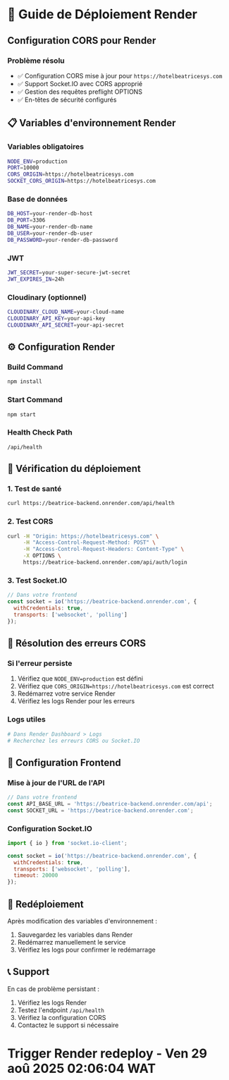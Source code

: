 # 🚀 Guide de Déploiement Render

## Configuration CORS pour Render

### Problème résolu
- ✅ Configuration CORS mise à jour pour `https://hotelbeatricesys.com`
- ✅ Support Socket.IO avec CORS approprié
- ✅ Gestion des requêtes preflight OPTIONS
- ✅ En-têtes de sécurité configurés

## 📋 Variables d'environnement Render

### Variables obligatoires
```bash
NODE_ENV=production
PORT=10000
CORS_ORIGIN=https://hotelbeatricesys.com
SOCKET_CORS_ORIGIN=https://hotelbeatricesys.com
```

### Base de données
```bash
DB_HOST=your-render-db-host
DB_PORT=3306
DB_NAME=your-render-db-name
DB_USER=your-render-db-user
DB_PASSWORD=your-render-db-password
```

### JWT
```bash
JWT_SECRET=your-super-secure-jwt-secret
JWT_EXPIRES_IN=24h
```

### Cloudinary (optionnel)
```bash
CLOUDINARY_CLOUD_NAME=your-cloud-name
CLOUDINARY_API_KEY=your-api-key
CLOUDINARY_API_SECRET=your-api-secret
```

## ⚙️ Configuration Render

### Build Command
```bash
npm install
```

### Start Command
```bash
npm start
```

### Health Check Path
```
/api/health
```

## 🔧 Vérification du déploiement

### 1. Test de santé
```bash
curl https://beatrice-backend.onrender.com/api/health
```

### 2. Test CORS
```bash
curl -H "Origin: https://hotelbeatricesys.com" \
     -H "Access-Control-Request-Method: POST" \
     -H "Access-Control-Request-Headers: Content-Type" \
     -X OPTIONS \
     https://beatrice-backend.onrender.com/api/auth/login
```

### 3. Test Socket.IO
```javascript
// Dans votre frontend
const socket = io('https://beatrice-backend.onrender.com', {
  withCredentials: true,
  transports: ['websocket', 'polling']
});
```

## 🚨 Résolution des erreurs CORS

### Si l'erreur persiste
1. Vérifiez que `NODE_ENV=production` est défini
2. Vérifiez que `CORS_ORIGIN=https://hotelbeatricesys.com` est correct
3. Redémarrez votre service Render
4. Vérifiez les logs Render pour les erreurs

### Logs utiles
```bash
# Dans Render Dashboard > Logs
# Recherchez les erreurs CORS ou Socket.IO
```

## 📱 Configuration Frontend

### Mise à jour de l'URL de l'API
```javascript
// Dans votre frontend
const API_BASE_URL = 'https://beatrice-backend.onrender.com/api';
const SOCKET_URL = 'https://beatrice-backend.onrender.com';
```

### Configuration Socket.IO
```javascript
import { io } from 'socket.io-client';

const socket = io('https://beatrice-backend.onrender.com', {
  withCredentials: true,
  transports: ['websocket', 'polling'],
  timeout: 20000
});
```

## 🔄 Redéploiement

Après modification des variables d'environnement :
1. Sauvegardez les variables dans Render
2. Redémarrez manuellement le service
3. Vérifiez les logs pour confirmer le redémarrage

## 📞 Support

En cas de problème persistant :
1. Vérifiez les logs Render
2. Testez l'endpoint `/api/health`
3. Vérifiez la configuration CORS
4. Contactez le support si nécessaire
# Trigger Render redeploy - Ven 29 aoû 2025 02:06:04 WAT
